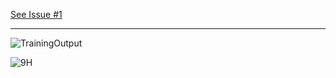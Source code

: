 <u> See <a href="https://github.com/fevpallar/KasuarixSuanggi/issues/1">Issue #1</a></u>
<hr>

![TrainingOutput](https://github.com/fevpallar/In-rangeNeuralNet/assets/17115595/9674e5c7-9e3d-4c84-b7ad-62bd83bcc33a)


![9H](https://github.com/fevpallar/In-rangeNeuralNet/assets/17115595/8ca7e4cb-340c-4abd-aeb1-c8ad684fc823)
